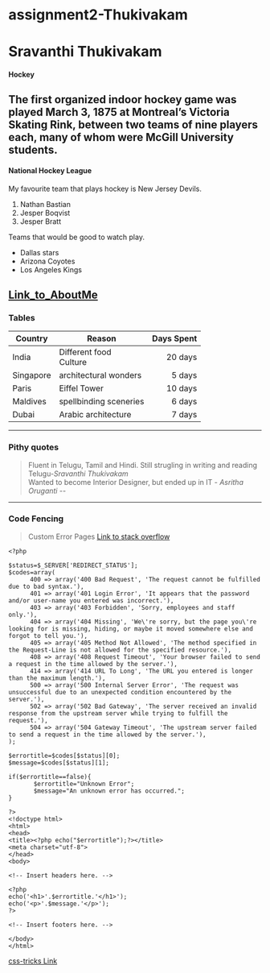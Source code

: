 # assignment2-Thukivakam
# Sravanthi Thukivakam
#### Hockey
The first organized indoor hockey game was played **March 3**, 1875 at Montreal’s Victoria Skating Rink, between two teams of nine players each, many of whom were **McGill University** students.
---------------------------------------------------------------------------------------------------------
#### National Hockey League
My favourite team that plays hockey is New Jersey Devils.
1. Nathan Bastian
2. Jesper Boqvist
3. Jesper Bratt

Teams that would be good to watch play.
- Dallas stars
- Arizona Coyotes
- Los Angeles Kings

[Link_to_AboutMe](https://github.com/sravanthit1/assignment2-Thukivakam/blob/main/AboutMe.md)
---------------------------------------------------------------------------------------------------------
### Tables
| Country | Reason | Days Spent |
| --- | --- | ---: |
| India | Different food <br> Culture | 20 days |
| Singapore | architectural wonders | 5 days |
| Paris | Eiffel Tower | 10 days |
| Maldives | spellbinding sceneries | 6 days |
| Dubai | Arabic architecture | 7 days |
---------------------------------------------------------------------------------------------------------
### Pithy quotes
>Fluent in Telugu, Tamil and Hindi. Still strugling in writing and reading Telugu-*Sravanthi Thukivakam* <br>
>Wanted to become Interior Designer, but ended up in IT - *Asritha Oruganti*
--
---------------------------------------------------------------------------------------------------------
### Code Fencing
>Custom Error Pages
[Link to stack overflow](https://stackoverflow.com/questions/25869504/htaccess-show-404-403-500-error-pages-via-php)
```
<?php

$status=$_SERVER['REDIRECT_STATUS'];
$codes=array(
      400 => array('400 Bad Request', 'The request cannot be fulfilled due to bad syntax.'),
      401 => array('401 Login Error', 'It appears that the password and/or user-name you entered was incorrect.'),
      403 => array('403 Forbidden', 'Sorry, employees and staff only.'),
      404 => array('404 Missing', 'We\'re sorry, but the page you\'re looking for is missing, hiding, or maybe it moved somewhere else and forgot to tell you.'),
      405 => array('405 Method Not Allowed', 'The method specified in the Request-Line is not allowed for the specified resource.'),
      408 => array('408 Request Timeout', 'Your browser failed to send a request in the time allowed by the server.'),
      414 => array('414 URL To Long', 'The URL you entered is longer than the maximum length.'),
      500 => array('500 Internal Server Error', 'The request was unsuccessful due to an unexpected condition encountered by the server.'),
      502 => array('502 Bad Gateway', 'The server received an invalid response from the upstream server while trying to fulfill the request.'),
      504 => array('504 Gateway Timeout', 'The upstream server failed to send a request in the time allowed by the server.'),
);

$errortitle=$codes[$status][0];
$message=$codes[$status][1];

if($errortitle==false){
       $errortitle="Unknown Error";
       $message="An unknown error has occurred.";
}

?>
<!doctype html>
<html>
<head>
<title><?php echo("$errortitle");?></title>
<meta charset="utf-8">
</head>
<body>

<!-- Insert headers here. -->

<?php
echo('<h1>'.$errortitle.'</h1>');
echo('<p>'.$message.'</p>');
?>

<!-- Insert footers here. -->

</body>
</html>
```
[css-tricks Link](https://css-tricks.com/snippets/htaccess/custom-error-pages/)